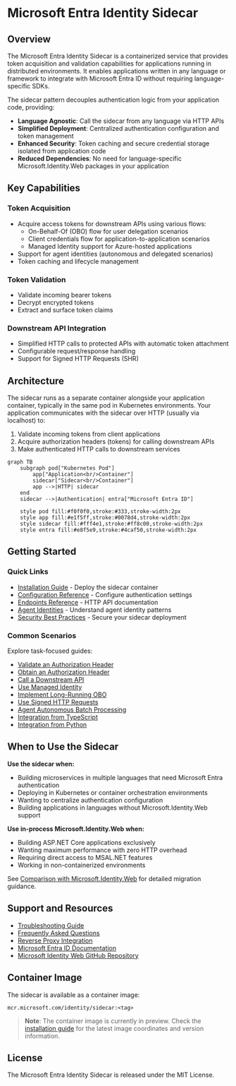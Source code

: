 # Microsoft Entra Identity Sidecar

## Overview

The Microsoft Entra Identity Sidecar is a containerized service that provides token acquisition and validation capabilities for applications running in distributed environments. It enables applications written in any language or framework to integrate with Microsoft Entra ID without requiring language-specific SDKs.

The sidecar pattern decouples authentication logic from your application code, providing:

- **Language Agnostic**: Call the sidecar from any language via HTTP APIs
- **Simplified Deployment**: Centralized authentication configuration and token management
- **Enhanced Security**: Token caching and secure credential storage isolated from application code
- **Reduced Dependencies**: No need for language-specific Microsoft.Identity.Web packages in your application

## Key Capabilities

### Token Acquisition
- Acquire access tokens for downstream APIs using various flows:
  - On-Behalf-Of (OBO) flow for user delegation scenarios
  - Client credentials flow for application-to-application scenarios
  - Managed Identity support for Azure-hosted applications
- Support for agent identities (autonomous and delegated scenarios)
- Token caching and lifecycle management

### Token Validation
- Validate incoming bearer tokens
- Decrypt encrypted tokens
- Extract and surface token claims

### Downstream API Integration
- Simplified HTTP calls to protected APIs with automatic token attachment
- Configurable request/response handling
- Support for Signed HTTP Requests (SHR)

## Architecture

The sidecar runs as a separate container alongside your application container, typically in the same pod in Kubernetes environments. Your application communicates with the sidecar over HTTP (usually via localhost) to:

1. Validate incoming tokens from client applications
2. Acquire authorization headers (tokens) for calling downstream APIs
3. Make authenticated HTTP calls to downstream services

```mermaid
graph TB
    subgraph pod["Kubernetes Pod"]
        app["Application<br/>Container"]
        sidecar["Sidecar<br/>Container"]
        app -->|HTTP| sidecar
    end
    sidecar -->|Authentication| entra["Microsoft Entra ID"]
    
    style pod fill:#f0f0f0,stroke:#333,stroke-width:2px
    style app fill:#e1f5ff,stroke:#0078d4,stroke-width:2px
    style sidecar fill:#fff4e1,stroke:#ff8c00,stroke-width:2px
    style entra fill:#e8f5e9,stroke:#4caf50,stroke-width:2px
```

## Getting Started

### Quick Links

- [Installation Guide](installation.md) - Deploy the sidecar container
- [Configuration Reference](configuration.md) - Configure authentication settings
- [Endpoints Reference](endpoints.md) - HTTP API documentation
- [Agent Identities](agent-identities.md) - Understand agent identity patterns
- [Security Best Practices](security.md) - Secure your sidecar deployment

### Common Scenarios

Explore task-focused guides:

- [Validate an Authorization Header](scenarios/validate-authorization-header.md)
- [Obtain an Authorization Header](scenarios/obtain-authorization-header.md)
- [Call a Downstream API](scenarios/call-downstream-api.md)
- [Use Managed Identity](scenarios/managed-identity.md)
- [Implement Long-Running OBO](scenarios/long-running-obo.md)
- [Use Signed HTTP Requests](scenarios/signed-http-request.md)
- [Agent Autonomous Batch Processing](scenarios/agent-autonomous-batch.md)
- [Integration from TypeScript](scenarios/using-from-typescript.md)
- [Integration from Python](scenarios/using-from-python.md)

## When to Use the Sidecar

**Use the sidecar when:**
- Building microservices in multiple languages that need Microsoft Entra authentication
- Deploying in Kubernetes or container orchestration environments
- Wanting to centralize authentication configuration
- Building applications in languages without Microsoft.Identity.Web support

**Use in-process Microsoft.Identity.Web when:**
- Building ASP.NET Core applications exclusively
- Wanting maximum performance with zero HTTP overhead
- Requiring direct access to MSAL.NET features
- Working in non-containerized environments

See [Comparison with Microsoft.Identity.Web](comparison.md) for detailed migration guidance.

## Support and Resources

- [Troubleshooting Guide](troubleshooting.md)
- [Frequently Asked Questions](faq.md)
- [Reverse Proxy Integration](reverse-proxy.md)
- [Microsoft Entra ID Documentation](https://docs.microsoft.com/en-us/azure/active-directory/)
- [Microsoft Identity Web GitHub Repository](https://github.com/AzureAD/microsoft-identity-web)

## Container Image

The sidecar is available as a container image:

```
mcr.microsoft.com/identity/sidecar:<tag>
```

> **Note**: The container image is currently in preview. Check the [installation guide](installation.md) for the latest image coordinates and version information.

## License

The Microsoft Entra Identity Sidecar is released under the MIT License.
